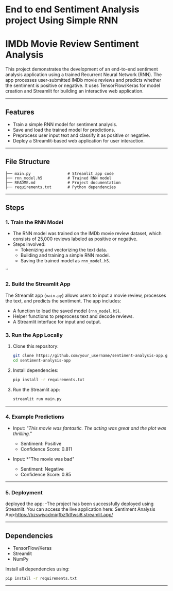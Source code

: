 # End to end Sentiment Analysis project  Using Simple RNN
# IMDb Movie Review Sentiment Analysis

This project demonstrates the development of an end-to-end sentiment analysis application using a trained Recurrent Neural Network (RNN). The app processes user-submitted IMDb movie reviews and predicts whether the sentiment is positive or negative. It uses TensorFlow/Keras for model creation and Streamlit for building an interactive web application.

---

## Features
- Train a simple RNN model for sentiment analysis.
- Save and load the trained model for predictions.
- Preprocess user input text and classify it as positive or negative.
- Deploy a Streamlit-based web application for user interaction.

---

## File Structure
```
├── main.py                # Streamlit app code
├── rnn_model.h5           # Trained RNN model
├── README.md              # Project documentation
├── requirements.txt       # Python dependencies
```

---

## Steps

### 1. Train the RNN Model
- The RNN model was trained on the IMDb movie review dataset, which consists of 25,000 reviews labeled as positive or negative.
- Steps involved:
  - Tokenizing and vectorizing the text data.
  - Building and training a simple RNN model.
  - Saving the trained model as `rnn_model.h5`.

``

### 2. Build the Streamlit App

The Streamlit app (`main.py`) allows users to input a movie review, processes the text, and predicts the sentiment. The app includes:
- A function to load the saved model (`rnn_model.h5`).
- Helper functions to preprocess text and decode reviews.
- A Streamlit interface for input and output.

### 3. Run the App Locally
1. Clone this repository:
   ```bash
   git clone https://github.com/your_username/sentiment-analysis-app.git
   cd sentiment-analysis-app
   ```
2. Install dependencies:
   ```bash
   pip install -r requirements.txt
   ```
3. Run the Streamlit app:
   ```bash
   streamlit run main.py
   ```

---

### 4. Example Predictions
- Input: *"This movie was fantastic. The acting was great and the plot was thrilling."*
  - Sentiment: Positive
  - Confidence Score: 0.811

- Input: *"The movie was bad"
  - Sentiment: Negative
  - Confidence Score: 0.85

---

### 5. Deployment
 deployed the app:
-The project has been successfully deployed using Streamlit. You can access the live application here:
Sentiment Analysis App:https://bzswjvcdmiqfbzfktfwsi8.streamlit.app/

---

## Dependencies
- TensorFlow/Keras
- Streamlit
- NumPy

Install all dependencies using:
```bash
pip install -r requirements.txt
```

---


